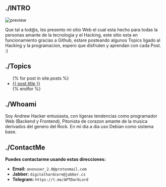 ## ./INTRO
![preview](https://i.ibb.co/9wWLzQ4/logo-fsec.png)

Que tal a tod@s, les presento mi sitio Web el cual esta hecho para todas la personas amante de la tecnologia
y el Hacking, este sitio esta en funcionamiento gracias a Github, estare posteando algunos Topics ligado al Hacking
y la programacion, espero que disfruten y aprendan con cada Post. :)

## ./Topics
<ul>
  {% for post in site.posts %}
    <li>
      <a href="{{ post.url }}">{{ post.title }}</a>
    </li>
  {% endfor %}
</ul>

## ./Whoami

Soy Andrew Hacker entusiasta, con ligeras tendencias como programador Web (Backend y Frontend), Pitonista de corazon
amante de la musica derivados del genero del Rock. En mi dia a dia uso Debian como sistema base.

## ./ContactMe
**Puedes contactarme usando estas direcciones:** 
- **Email:** ```anonuser_2.0@protonmail.com```
- **Jabber:** ```digitalhardcore@jabber.cz```
- **Telegram:** ```https://t.me/APTDarkLord```
